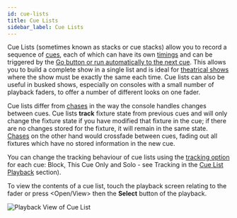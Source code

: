 ```yaml
---
id: cue-lists
title: Cue Lists
sidebar_label: Cue Lists
---
```


Cue Lists (sometimes known as stacks or cue stacks) allow you to record
a sequence of [cues](cues.md), each of which can have its own [timings](cue-lists/cue-list-timing.md) and can be
triggered by the [Go button or run automatically to the next cue](cue-lists/cue-list-playback.md). This
allows you to build a complete show in a single list and is ideal for
[theatrical shows](cue-lists/theatre-programming.md) where the show must be exactly the same each time. Cue
lists can also be useful in busked shows, especially on consoles with a
small number of playback faders, to offer a number of different looks on
one fader.

Cue lists differ from [chases](chases.md) in the way the console handles changes
between cues. Cue lists **track** fixture state from previous cues and will
only change the fixture state if you have modified that fixture in the
cue; if there are no changes stored for the fixture, it will remain in
the same state. [Chases](chases.md) on the other hand would crossfade between cues,
fading out all fixtures which have no stored information in the new cue.

You can change the tracking behaviour of cue lists using the [tracking
option](cue-lists/cue-list-playback.md#tracking) for each cue: Block, This Cue Only and Solo - see Tracking
in the [Cue List Playback](cue-lists/cue-list-playback.md) section).

To view the contents of a cue list, touch the playback screen relating
to the fader or press \<Open/View\> then the **Select** button of the
playback.

![Playback View of Cue List](/docs/images/Cue-List-Window-with-Autoload-playback.png)